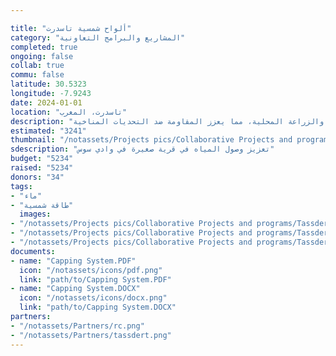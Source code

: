 ```yaml
---

title: "ألواح شمسية تاسدرت"
category: "المشاريع والبرامج التعاونية"
completed: true
ongoing: false
collab: true
commu: false
latitude: 30.5323
longitude: -7.9243
date: 2024-01-01
location: "تاسدرت، المغرب"
description: "بالتعاون مع جمعية شباب تاسدرت، يهدف هذا المشروع إلى تعزيز وصول المياه في قرية صغيرة في وادي سوس، المغرب. تشمل المبادرة تركيب ألواح شمسية لتشغيل بئر وتعميق البئر لتحسين قدرات استخراج المياه. يتناول هذا الجهد قضية حرجة لندرة المياه في المنطقة ويدعم قدرة المجتمع المحلي على التعامل بفعالية مع ظروف الجفاف. سيوفر المشروع حلاً مستدامًا لزيادة توافر المياه للسكان والزراعة المحلية، مما يعزز المقاومة ضد التحديات المناخية."
estimated: "3241"
thumbnail: "/notassets/Projects pics/Collaborative Projects and programs/Tassdert Solar Panels/tassdert project.webp"
sdescription: "تعزيز وصول المياه في قرية صغيرة في وادي سوس"
budget: "5234"
raised: "5234"
donors: "34"
tags:
- "ماء"
- "طاقة شمسية"
  images:
- "/notassets/Projects pics/Collaborative Projects and programs/Tassdert Solar Panels/tassdert project.webp"
- "/notassets/Projects pics/Collaborative Projects and programs/Tassdert Solar Panels/tassdert project.webp"
- "/notassets/Projects pics/Collaborative Projects and programs/Tassdert Solar Panels/tassdert project.webp"
documents:
- name: "Capping System.PDF"
  icon: "/notassets/icons/pdf.png"
  link: "path/to/Capping System.PDF"
- name: "Capping System.DOCX"
  icon: "/notassets/icons/docx.png"
  link: "path/to/Capping System.DOCX"
partners:
- "/notassets/Partners/rc.png"
- "/notassets/Partners/tassdert.png"
---
```

